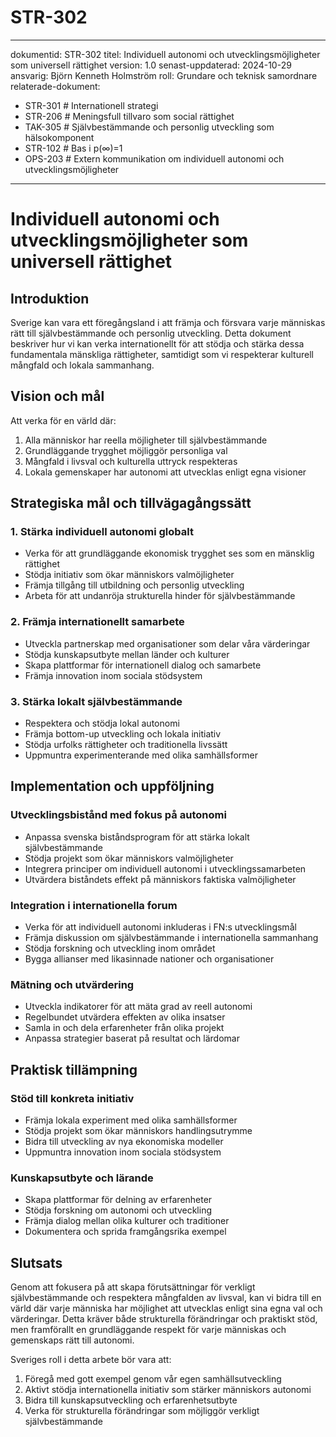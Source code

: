 # STR-302
---
dokumentid: STR-302
titel: Individuell autonomi och utvecklingsmöjligheter som universell rättighet
version: 1.0
senast-uppdaterad: 2024-10-29
ansvarig: Björn Kenneth Holmström
roll: Grundare och teknisk samordnare
relaterade-dokument:
  - STR-301 # Internationell strategi
  - STR-206 # Meningsfull tillvaro som social rättighet
  - TAK-305 # Självbestämmande och personlig utveckling som hälsokomponent
  - STR-102 # Bas i p(∞)=1
  - OPS-203 # Extern kommunikation om individuell autonomi och utvecklingsmöjligheter
---

# Individuell autonomi och utvecklingsmöjligheter som universell rättighet

## Introduktion
Sverige kan vara ett föregångsland i att främja och försvara varje människas rätt till självbestämmande och personlig utveckling. Detta dokument beskriver hur vi kan verka internationellt för att stödja och stärka dessa fundamentala mänskliga rättigheter, samtidigt som vi respekterar kulturell mångfald och lokala sammanhang.

## Vision och mål
Att verka för en värld där:
1. Alla människor har reella möjligheter till självbestämmande
2. Grundläggande trygghet möjliggör personliga val
3. Mångfald i livsval och kulturella uttryck respekteras
4. Lokala gemenskaper har autonomi att utvecklas enligt egna visioner

## Strategiska mål och tillvägagångssätt

### 1. Stärka individuell autonomi globalt
- Verka för att grundläggande ekonomisk trygghet ses som en mänsklig rättighet
- Stödja initiativ som ökar människors valmöjligheter
- Främja tillgång till utbildning och personlig utveckling
- Arbeta för att undanröja strukturella hinder för självbestämmande

### 2. Främja internationellt samarbete
- Utveckla partnerskap med organisationer som delar våra värderingar
- Stödja kunskapsutbyte mellan länder och kulturer
- Skapa plattformar för internationell dialog och samarbete
- Främja innovation inom sociala stödsystem

### 3. Stärka lokalt självbestämmande
- Respektera och stödja lokal autonomi
- Främja bottom-up utveckling och lokala initiativ
- Stödja urfolks rättigheter och traditionella livssätt
- Uppmuntra experimenterande med olika samhällsformer

## Implementation och uppföljning

### Utvecklingsbistånd med fokus på autonomi
- Anpassa svenska biståndsprogram för att stärka lokalt självbestämmande
- Stödja projekt som ökar människors valmöjligheter
- Integrera principer om individuell autonomi i utvecklingssamarbeten
- Utvärdera biståndets effekt på människors faktiska valmöjligheter

### Integration i internationella forum
- Verka för att individuell autonomi inkluderas i FN:s utvecklingsmål
- Främja diskussion om självbestämmande i internationella sammanhang
- Stödja forskning och utveckling inom området
- Bygga allianser med likasinnade nationer och organisationer

### Mätning och utvärdering
- Utveckla indikatorer för att mäta grad av reell autonomi
- Regelbundet utvärdera effekten av olika insatser
- Samla in och dela erfarenheter från olika projekt
- Anpassa strategier baserat på resultat och lärdomar

## Praktisk tillämpning

### Stöd till konkreta initiativ
- Främja lokala experiment med olika samhällsformer
- Stödja projekt som ökar människors handlingsutrymme
- Bidra till utveckling av nya ekonomiska modeller
- Uppmuntra innovation inom sociala stödsystem

### Kunskapsutbyte och lärande
- Skapa plattformar för delning av erfarenheter
- Stödja forskning om autonomi och utveckling
- Främja dialog mellan olika kulturer och traditioner
- Dokumentera och sprida framgångsrika exempel

## Slutsats
Genom att fokusera på att skapa förutsättningar för verkligt självbestämmande och respektera mångfalden av livsval, kan vi bidra till en värld där varje människa har möjlighet att utvecklas enligt sina egna val och värderingar. Detta kräver både strukturella förändringar och praktiskt stöd, men framförallt en grundläggande respekt för varje människas och gemenskaps rätt till autonomi.

Sveriges roll i detta arbete bör vara att:
1. Föregå med gott exempel genom vår egen samhällsutveckling
2. Aktivt stödja internationella initiativ som stärker människors autonomi
3. Bidra till kunskapsutveckling och erfarenhetsutbyte
4. Verka för strukturella förändringar som möjliggör verkligt självbestämmande

